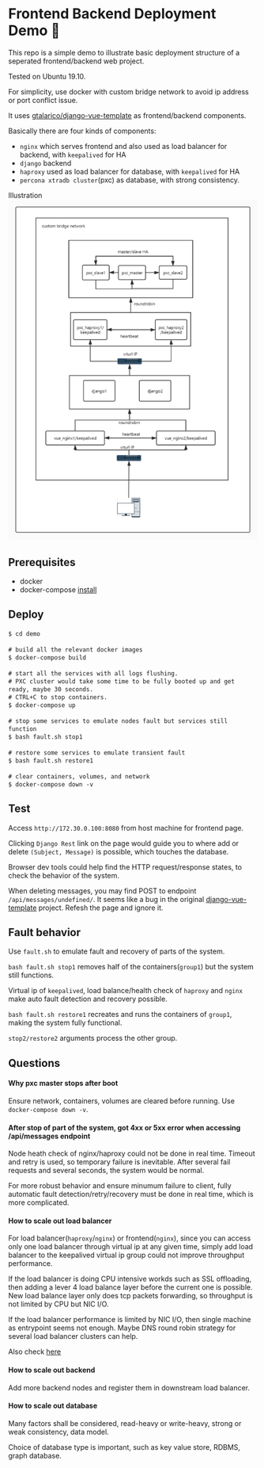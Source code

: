 # Frontend Backend Deployment Demo 🐍

This repo is a simple demo to illustrate basic deployment structure of a seperated frontend/backend web project.

Tested on Ubuntu 19.10.

For simplicity, use docker with custom bridge network to avoid ip address or port conflict issue.

It uses [gtalarico/django-vue-template](https://github.com/gtalarico/django-vue-template) as frontend/backend components.

Basically there are four kinds of components:
* `nginx` which serves frontend and also used as load balancer for backend, with `keepalived` for HA
* `django` backend
* `haproxy` used as load balancer for database, with `keepalived` for HA
* `percona xtradb cluster`(pxc) as database, with strong consistency.

Illustration
![components](demo/components.jpg "components")
 
## Prerequisites
 - docker
 - docker-compose [install](https://docs.docker.com/compose/install/)

## Deploy
```
$ cd demo

# build all the relevant docker images
$ docker-compose build

# start all the services with all logs flushing.
# PXC cluster would take some time to be fully booted up and get ready, maybe 30 seconds.
# CTRL+C to stop containers.
$ docker-compose up

# stop some services to emulate nodes fault but services still function
$ bash fault.sh stop1

# restore some services to emulate transient fault
$ bash fault.sh restore1

# clear containers, volumes, and network
$ docker-compose down -v
```
 
## Test
Access `http://172.30.0.100:8080` from host machine for frontend page.

Clicking `Django Rest` link on the page would guide you to where add or delete `(Subject, Message)` is possible, which touches the database.

Browser dev tools could help find the HTTP request/response states, to check the behavior of the system.

When deleting messages, you may find POST to endpoint `/api/messages/undefined/`.
It seems like a bug in the original [django-vue-template](https://github.com/gtalarico/django-vue-template) project.
Refesh the page and ignore it.

## Fault behavior
Use `fault.sh` to emulate fault and recovery of parts of the system.

`bash fault.sh stop1` removes half of the containers(`group1`) but the system still functions.

Virtual ip of `keepalived`, load balance/health check of `haproxy` and `nginx` make auto fault detection and recovery possible.

`bash fault.sh restore1` recreates and runs the containers of `group1`, making the system fully functional.

`stop2/restore2` arguments process the other group. 

## Questions

#### Why pxc master stops after boot
Ensure network, containers, volumes are cleared before running. Use `docker-compose down -v`.

#### After stop of part of the system, got 4xx or 5xx error when accessing /api/messages endpoint
Node heath check of nginx/haproxy could not be done in real time. 
Timeout and retry is used, so temporary failure is inevitable.
After several fail requests and several seconds, the system would be normal.

For more robust behavior and ensure minumum failure to client,
fully automatic fault detection/retry/recovery must be done in real time,
which is more complicated.

#### How to scale out load balancer
For load balancer(`haproxy`/`nginx`) or frontend(`nginx`),
since you can access only one load balancer through virtual ip at any given time,
simply add load balancer to the keepalived virtual ip group could not improve throughput performance.

If the load balancer is doing CPU intensive workds such as SSL offloading, then adding a lever 4 load balance layer before the current one is possible.
New load balance layer only does tcp packets forwarding, so throughput is not limited by CPU but NIC I/O.

If the load balancer performance is limited by NIC I/O, then single machine as entrypoint seems not enough.
Maybe DNS round robin strategy for several load balancer clusters can help.

Also check [here](https://serverfault.com/questions/268597/what-is-a-typical-method-to-scale-out-a-software-load-balancer)

#### How to scale out backend
Add more backend nodes and register them in downstream load balancer.

#### How to scale out database
Many factors shall be considered, read-heavy or write-heavy, strong or weak consistency, data model.

Choice of database type is important, such as key value store, RDBMS, graph database.
